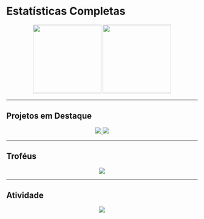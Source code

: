# Estatísticas Completas

<p align="center">
  <img height="180" src="https://github-readme-stats.vercel.app/api?username=dario-gms&show_icons=true&theme=radical&include_all_commits=true&count_private=true" />
  <img height="180" src="https://github-readme-stats.vercel.app/api/top-langs/?username=dario-gms&layout=compact&langs_count=10&theme=radical" />
</p>

---

## Projetos em Destaque

<p align="center">
  <a href="https://github.com/dario-gms/dario-gms.github.io">
    <img src="https://github-readme-stats.vercel.app/api/pin/?username=dario-gms&repo=dario-gms.github.io&theme=radical&show_owner=true&cache_seconds=1" />
  </a>

  <a href="https://github.com/dario-gms/Dart-do-Zero">
    <img src="https://github-readme-stats.vercel.app/api/pin/?username=dario-gms&repo=Dart-do-Zero&theme=radical&show_owner=true&cache_seconds=1" />
  </a>
</p>


---

## Troféus

<p align="center">
  <img src="https://github-profile-trophy.vercel.app/?username=dario-gms&theme=radical&no-frame=true&margin-w=15&margin-h=15&row=1&column=7&size=150" />
</p>

---

## Atividade

<p align="center">
  <img src="https://github-readme-activity-graph.vercel.app/graph?username=dario-gms&theme=react-dark&hide_border=true&area=true" />
</p>
